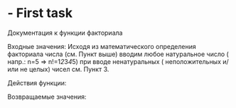 # - First task

Документация к функции факториала


Входные значения:
Исходя из математического определения факториала числа (см. Пункт выше) вводим любое натуральное число ( напр.: n=5 => n!=1*2*3*4*5) при вводе ненатуральных ( неположительных и/или не целых) чисел см. Пункт 3.

Действия функции:


Возвращаемые значения:
